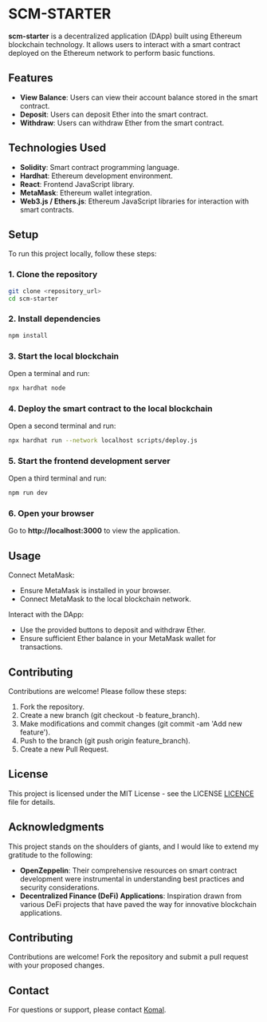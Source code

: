 
# SCM-STARTER

**scm-starter** is a decentralized application (DApp) built using Ethereum blockchain technology. It allows users to interact with a smart contract deployed on the Ethereum network to perform basic functions.

## Features

- **View Balance**: Users can view their account balance stored in the smart contract.
- **Deposit**: Users can deposit Ether into the smart contract.
- **Withdraw**: Users can withdraw Ether from the smart contract.

## Technologies Used

- **Solidity**: Smart contract programming language.
- **Hardhat**: Ethereum development environment.
- **React**: Frontend JavaScript library.
- **MetaMask**: Ethereum wallet integration.
- **Web3.js / Ethers.js**: Ethereum JavaScript libraries for interaction with smart contracts.

## Setup

To run this project locally, follow these steps:

### 1. Clone the repository

```bash
git clone <repository_url>
cd scm-starter
```

### 2. Install dependencies

```bash
npm install
```

### 3. Start the local blockchain

Open a terminal and run:

```bash
npx hardhat node
```

### 4. Deploy the smart contract to the local blockchain

Open a second terminal and run:

```bash
npx hardhat run --network localhost scripts/deploy.js
```

### 5. Start the frontend development server

Open a third terminal and run:

```bash
npm run dev
```

### 6. Open your browser

Go to **http://localhost:3000** to view the application.

## Usage

Connect MetaMask:

- Ensure MetaMask is installed in your browser.
- Connect MetaMask to the local blockchain network.

Interact with the DApp:

- Use the provided buttons to deposit and withdraw Ether.
- Ensure sufficient Ether balance in your MetaMask wallet for transactions.

## Contributing

Contributions are welcome! Please follow these steps:  

1. Fork the repository.
2. Create a new branch (git checkout -b feature_branch).
3. Make modifications and commit changes (git commit -am 'Add new feature').
4. Push to the branch (git push origin feature_branch).
5. Create a new Pull Request.

## License

This project is licensed under the MIT License - see the LICENSE [LICENCE](https://github.com/komal769/ETHADV/blob/main/LICENSE) file for details.

## Acknowledgments

This project stands on the shoulders of giants, and I would like to extend my gratitude to the following:

- **OpenZeppelin**: Their comprehensive resources on smart contract development were instrumental in understanding best practices and security considerations.
- **Decentralized Finance (DeFi) Applications**: Inspiration drawn from various DeFi projects that have paved the way for innovative blockchain applications.

## Contributing

Contributions are welcome! Fork the repository and submit a pull request with your proposed changes.

## Contact

For questions or support, please contact [Komal](jangrakomal06@gmail.com).



